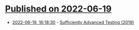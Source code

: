 # [Published on 2022-06-19](index.md)

* [2022-06-19, 16:18:30](https://news.ycombinator.com/item?id=31800711) - [Sufficiently Advanced Testing (2019)](https://zhd.dev/sufficiently/)
